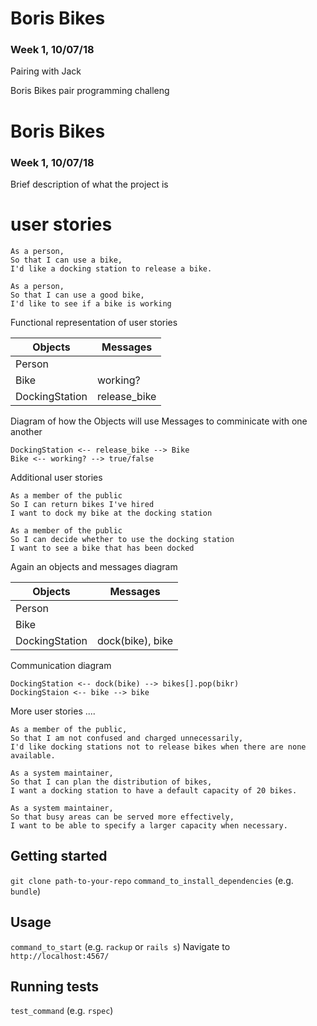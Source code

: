 # Boris Bikes
### Week 1, 10/07/18
Pairing with Jack

Boris Bikes pair programming challeng

# Boris Bikes
### Week 1, 10/07/18

Brief description of what the project is

# user stories

```
As a person,
So that I can use a bike,
I'd like a docking station to release a bike.
```
```
As a person,
So that I can use a good bike,
I'd like to see if a bike is working
```

Functional representation of user stories

Objects  | Messages
------------- | -------------
Person  |
Bike  | working?
DockingStation | release_bike

Diagram of how the Objects will use Messages to comminicate with one another

```
DockingStation <-- release_bike --> Bike
Bike <-- working? --> true/false
```

Additional user stories

```
As a member of the public
So I can return bikes I've hired
I want to dock my bike at the docking station
```
```
As a member of the public
So I can decide whether to use the docking station
I want to see a bike that has been docked
```

Again an objects and messages diagram

Objects  | Messages
------------- | -------------
Person  |
Bike  |
DockingStation | dock(bike), bike

Communication diagram

```
DockingStation <-- dock(bike) --> bikes[].pop(bikr)
DockingStaion <-- bike --> bike
```

More user stories ....

```
As a member of the public,
So that I am not confused and charged unnecessarily,
I'd like docking stations not to release bikes when there are none available.

As a system maintainer,
So that I can plan the distribution of bikes,
I want a docking station to have a default capacity of 20 bikes.

As a system maintainer,
So that busy areas can be served more effectively,
I want to be able to specify a larger capacity when necessary.
```


## Getting started

`git clone path-to-your-repo`
`command_to_install_dependencies` (e.g. `bundle`)

## Usage

`command_to_start` (e.g. `rackup` or `rails s`)
Navigate to `http://localhost:4567/`


## Running tests

`test_command` (e.g. `rspec`)
